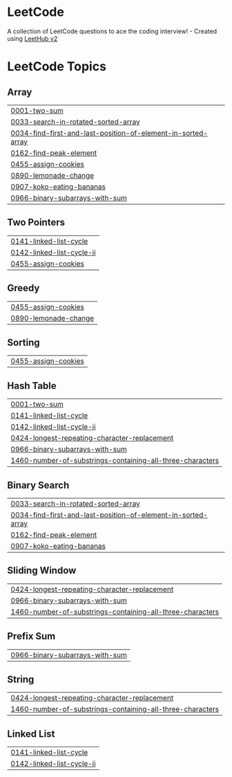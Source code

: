 # LeetCode
A collection of LeetCode questions to ace the coding interview! - Created using [LeetHub v2](https://github.com/arunbhardwaj/LeetHub-2.0)

<!---LeetCode Topics Start-->
# LeetCode Topics
## Array
|  |
| ------- |
| [0001-two-sum](https://github.com/harsh200539/LeetCode/tree/master/0001-two-sum) |
| [0033-search-in-rotated-sorted-array](https://github.com/harsh200539/LeetCode/tree/master/0033-search-in-rotated-sorted-array) |
| [0034-find-first-and-last-position-of-element-in-sorted-array](https://github.com/harsh200539/LeetCode/tree/master/0034-find-first-and-last-position-of-element-in-sorted-array) |
| [0162-find-peak-element](https://github.com/harsh200539/LeetCode/tree/master/0162-find-peak-element) |
| [0455-assign-cookies](https://github.com/harsh200539/LeetCode/tree/master/0455-assign-cookies) |
| [0890-lemonade-change](https://github.com/harsh200539/LeetCode/tree/master/0890-lemonade-change) |
| [0907-koko-eating-bananas](https://github.com/harsh200539/LeetCode/tree/master/0907-koko-eating-bananas) |
| [0966-binary-subarrays-with-sum](https://github.com/harsh200539/LeetCode/tree/master/0966-binary-subarrays-with-sum) |
## Two Pointers
|  |
| ------- |
| [0141-linked-list-cycle](https://github.com/harsh200539/LeetCode/tree/master/0141-linked-list-cycle) |
| [0142-linked-list-cycle-ii](https://github.com/harsh200539/LeetCode/tree/master/0142-linked-list-cycle-ii) |
| [0455-assign-cookies](https://github.com/harsh200539/LeetCode/tree/master/0455-assign-cookies) |
## Greedy
|  |
| ------- |
| [0455-assign-cookies](https://github.com/harsh200539/LeetCode/tree/master/0455-assign-cookies) |
| [0890-lemonade-change](https://github.com/harsh200539/LeetCode/tree/master/0890-lemonade-change) |
## Sorting
|  |
| ------- |
| [0455-assign-cookies](https://github.com/harsh200539/LeetCode/tree/master/0455-assign-cookies) |
## Hash Table
|  |
| ------- |
| [0001-two-sum](https://github.com/harsh200539/LeetCode/tree/master/0001-two-sum) |
| [0141-linked-list-cycle](https://github.com/harsh200539/LeetCode/tree/master/0141-linked-list-cycle) |
| [0142-linked-list-cycle-ii](https://github.com/harsh200539/LeetCode/tree/master/0142-linked-list-cycle-ii) |
| [0424-longest-repeating-character-replacement](https://github.com/harsh200539/LeetCode/tree/master/0424-longest-repeating-character-replacement) |
| [0966-binary-subarrays-with-sum](https://github.com/harsh200539/LeetCode/tree/master/0966-binary-subarrays-with-sum) |
| [1460-number-of-substrings-containing-all-three-characters](https://github.com/harsh200539/LeetCode/tree/master/1460-number-of-substrings-containing-all-three-characters) |
## Binary Search
|  |
| ------- |
| [0033-search-in-rotated-sorted-array](https://github.com/harsh200539/LeetCode/tree/master/0033-search-in-rotated-sorted-array) |
| [0034-find-first-and-last-position-of-element-in-sorted-array](https://github.com/harsh200539/LeetCode/tree/master/0034-find-first-and-last-position-of-element-in-sorted-array) |
| [0162-find-peak-element](https://github.com/harsh200539/LeetCode/tree/master/0162-find-peak-element) |
| [0907-koko-eating-bananas](https://github.com/harsh200539/LeetCode/tree/master/0907-koko-eating-bananas) |
## Sliding Window
|  |
| ------- |
| [0424-longest-repeating-character-replacement](https://github.com/harsh200539/LeetCode/tree/master/0424-longest-repeating-character-replacement) |
| [0966-binary-subarrays-with-sum](https://github.com/harsh200539/LeetCode/tree/master/0966-binary-subarrays-with-sum) |
| [1460-number-of-substrings-containing-all-three-characters](https://github.com/harsh200539/LeetCode/tree/master/1460-number-of-substrings-containing-all-three-characters) |
## Prefix Sum
|  |
| ------- |
| [0966-binary-subarrays-with-sum](https://github.com/harsh200539/LeetCode/tree/master/0966-binary-subarrays-with-sum) |
## String
|  |
| ------- |
| [0424-longest-repeating-character-replacement](https://github.com/harsh200539/LeetCode/tree/master/0424-longest-repeating-character-replacement) |
| [1460-number-of-substrings-containing-all-three-characters](https://github.com/harsh200539/LeetCode/tree/master/1460-number-of-substrings-containing-all-three-characters) |
## Linked List
|  |
| ------- |
| [0141-linked-list-cycle](https://github.com/harsh200539/LeetCode/tree/master/0141-linked-list-cycle) |
| [0142-linked-list-cycle-ii](https://github.com/harsh200539/LeetCode/tree/master/0142-linked-list-cycle-ii) |
<!---LeetCode Topics End-->